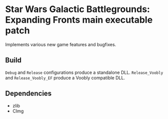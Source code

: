 # Star Wars Galactic Battlegrounds: Expanding Fronts main executable patch #

Implements various new game features and bugfixes.

## Build ##

`Debug` and `Release` configurations produce a standalone DLL. `Release_Voobly` and `Release_Voobly_EF` produce a Voobly compatible DLL.

## Dependencies ##
- zlib
- CImg
